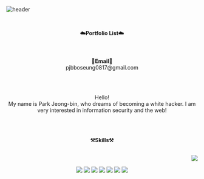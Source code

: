 ![header](https://capsule-render.vercel.app/api?text=JeongBin&nbsp;Park&animation=twinkling&fontColor=58ACFA&fontSize=72&type=transparent)

<br>

<p align="center">
    <Strong>☁️Portfolio List☁️</Strong><br><br>
    <br>
    <br>
<Strong>📧Email📧</Strong><br>pjbboseung0817@gmail.com<br>

</p>

<br>
<br>

<p align="center">
Hello! <br>
My name is Park Jeong-bin, who dreams of becoming a white hacker. I am very interested in information security and the web!<br>
</p>

<br>
<br>

<p align="center">
    <Strong>⚒️Skills⚒️</Strong><br>
</p>
<br>
<img align="right" src="https://github-readme-stats.vercel.app/api/top-langs/?username=Jellybin06&theme=dracula&exclude_repo=Computer-Science-Engineering&layout=compact&langs_count=10"/> 
<br>
<p align="center" display="inline-block">
<img src="https://img.shields.io/badge/python-3776AB?style=for-the-badge&logo=python&logoColor=white">
<img src="https://img.shields.io/badge/javascript-F7DF1E?style=for-the-badge&logo=javascript&logoColor=black">
<img src="https://img.shields.io/badge/oracle-F80000?style=for-the-badge&logo=oracle&logoColor=white">
<img src="https://img.shields.io/badge/react-61DAFB?style=for-the-badge&logo=react&logoColor=black">
<img src="https://img.shields.io/badge/linux-FCC624?style=for-the-badge&logo=linux&logoColor=black">
<img src="https://img.shields.io/badge/mysql-4479A1?style=for-the-badge&logo=mysql&logoColor=white"> 
<img src="https://img.shields.io/badge/php-%23777BB4.svg?style=for-the-badge&logo=php&logoColor=white">
</p><br>
<br>
<br>

<br>

